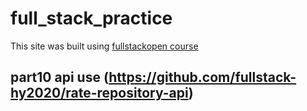 # full_stack_practice
This site was built using [fullstackopen course](https://fullstackopen.com/en/about)
## part10 api use (https://github.com/fullstack-hy2020/rate-repository-api)
